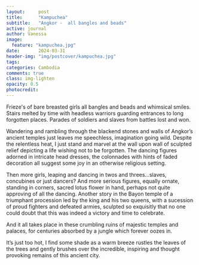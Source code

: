 ```yaml
---
layout:     post
title:      "Kampuchea"
subtitle:   "Angkor -  all bangles and beads"
active: journal
author: Vanessa
image:
  feature: "kampuchea.jpg"
date:       2024-03-31
header-img: "img/postcover/kampuchea.jpg"
tags: 
categories: Cambodia
comments: true
class: img-lighten 
opacity: 0.5
photocredit:
---
```


Frieze's of bare breasted girls all bangles and beads and whimsical smiles. 
Stairs melted by time with headless warriors guarding entrances to long forgotten places.
Parades of soldiers and slaves from battles lost and won. 

Wandering and rambling through the blackend stones and walls of Angkor’s ancient temples just leaves me speechless, imagination going wild. Despite the relentless heat, I just stand and marvel at the wall upon wall of sculpted relief depicting a life wishing not to be forgotten. The dancing figures adorned in intricate head dresses, the colonnades with hints of faded decoration all suggest some joy in an otherwise religious setting.

Then more girls, leaping and dancing in twos and threes…slaves, concubines or just dancers? And more serious figures, equally ornate, standing in corners, sacred lotus flower in hand, perhaps not quite approving of all the dancing. Another story in the Bayon temple of a triumphant procession led by the king and his two queens, with a sucession of proud fighters and defeated armies, sculpted so exquisitly that no one could doubt that this was indeed a victory and time to celebrate.

And it all takes place in these crumbling ruins of majestic temples and palaces, for centuries absorbed by a jungle which forever oozes in. 

It’s just too hot, I find some shade as a warm breeze rustles the leaves of the trees and gently brushes over the incredible, inspiring and thought provoking remains of this ancient city.








